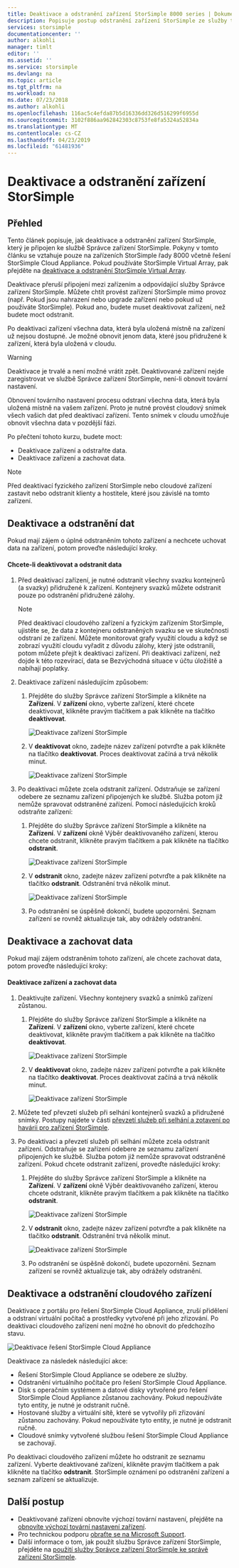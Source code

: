 ```yaml
---
title: Deaktivace a odstranění zařízení StorSimple 8000 series | Dokumentace Microsoftu
description: Popisuje postup odstranění zařízení StorSimple ze služby tak, že nejprve deaktivace a poté odstraní.
services: storsimple
documentationcenter: ''
author: alkohli
manager: timlt
editor: ''
ms.assetid: ''
ms.service: storsimple
ms.devlang: na
ms.topic: article
ms.tgt_pltfrm: na
ms.workload: na
ms.date: 07/23/2018
ms.author: alkohli
ms.openlocfilehash: 116ac5c4efda87b5d16336dd326d516299f6955d
ms.sourcegitcommit: 3102f886aa962842303c8753fe8fa5324a52834a
ms.translationtype: MT
ms.contentlocale: cs-CZ
ms.lasthandoff: 04/23/2019
ms.locfileid: "61481936"
---
```

# <a name="deactivate-and-delete-a-storsimple-device"></a>Deaktivace a odstranění zařízení StorSimple

## <a name="overview"></a>Přehled

Tento článek popisuje, jak deaktivace a odstranění zařízení StorSimple, který je připojen ke službě Správce zařízení StorSimple. Pokyny v tomto článku se vztahuje pouze na zařízeních StorSimple řady 8000 včetně řešení StorSimple Cloud Appliance. Pokud používáte StorSimple Virtual Array, pak přejděte na [deaktivace a odstranění StorSimple Virtual Array](storsimple-virtual-array-deactivate-and-delete-device.md).

Deaktivace přeruší připojení mezi zařízením a odpovídající služby Správce zařízení StorSimple. Můžete chtít provést zařízení StorSimple mimo provoz (např. Pokud jsou nahrazení nebo upgrade zařízení nebo pokud už používáte StorSimple). Pokud ano, budete muset deaktivovat zařízení, než budete moct odstranit.

Po deaktivaci zařízení všechna data, která byla uložená místně na zařízení už nejsou dostupné. Je možné obnovit jenom data, které jsou přidružené k zařízení, která byla uložená v cloudu.

> [!WARNING]
> Deaktivace je trvalé a není možné vrátit zpět. Deaktivované zařízení nejde zaregistrovat ve službě Správce zařízení StorSimple, není-li obnovit tovární nastavení.
>
> Obnovení továrního nastavení procesu odstraní všechna data, která byla uložená místně na vašem zařízení. Proto je nutné provést cloudový snímek všech vašich dat před deaktivací zařízení. Tento snímek v cloudu umožňuje obnovit všechna data v pozdější fázi.

Po přečtení tohoto kurzu, budete moct:

* Deaktivace zařízení a odstraňte data.
* Deaktivace zařízení a zachovat data.

> [!NOTE]
> Před deaktivací fyzického zařízení StorSimple nebo cloudové zařízení zastavit nebo odstranit klienty a hostitele, které jsou závislé na tomto zařízení.


## <a name="deactivate-and-delete-data"></a>Deaktivace a odstranění dat

Pokud mají zájem o úplné odstraněním tohoto zařízení a nechcete uchovat data na zařízení, potom proveďte následující kroky.

#### <a name="to-deactivate-the-device-and-delete-the-data"></a>Chcete-li deaktivovat a odstranit data

1. Před deaktivací zařízení, je nutné odstranit všechny svazku kontejnerů (a svazky) přidružené k zařízení. Kontejnery svazků můžete odstranit pouze po odstranění přidružené zálohy.

    > [!NOTE]
    > Před deaktivací cloudového zařízení a fyzickým zařízením StorSimple, ujistěte se, že data z kontejneru odstraněných svazku se ve skutečnosti odstraní ze zařízení. Můžete monitorovat grafy využití cloudu a když se zobrazí využití cloudu vyřadit z důvodu zálohy, který jste odstranili, potom můžete přejít k deaktivaci zařízení. Při deaktivaci zařízení, než dojde k této rozevírací, data se Bezvýchodná situace v účtu úložiště a nabíhají poplatky.

2. Deaktivace zařízení následujícím způsobem:
   
   1. Přejděte do služby Správce zařízení StorSimple a klikněte na **Zařízení**. V **zařízení** okno, vyberte zařízení, které chcete deaktivovat, klikněte pravým tlačítkem a pak klikněte na tlačítko **deaktivovat**.

        ![Deaktivace zařízení StorSimple](./media/storsimple-8000-deactivate-and-delete-device/deactivate1.png)
   2. V **deaktivovat** okno, zadejte název zařízení potvrďte a pak klikněte na tlačítko **deaktivovat**. Proces deaktivovat začíná a trvá několik minut.

        ![Deaktivace zařízení StorSimple](./media/storsimple-8000-deactivate-and-delete-device/deactivate2.png)

3. Po deaktivaci můžete zcela odstranit zařízení. Odstraňuje se zařízení odebere ze seznamu zařízení připojených ke službě. Služba potom již nemůže spravovat odstraněné zařízení. Pomocí následujících kroků odstraňte zařízení:
   
   1. Přejděte do služby Správce zařízení StorSimple a klikněte na **Zařízení**. V **zařízení** okně Výběr deaktivovaného zařízení, kterou chcete odstranit, klikněte pravým tlačítkem a pak klikněte na tlačítko **odstranit**.

        ![Deaktivace zařízení StorSimple](./media/storsimple-8000-deactivate-and-delete-device/deactivate5.png)
   2. V **odstranit** okno, zadejte název zařízení potvrďte a pak klikněte na tlačítko **odstranit**. Odstranění trvá několik minut.

        ![Deaktivace zařízení StorSimple](./media/storsimple-8000-deactivate-and-delete-device/deactivate6.png)
   3. Po odstranění se úspěšně dokončí, budete upozorněni. Seznam zařízení se rovněž aktualizuje tak, aby odrážely odstranění.

## <a name="deactivate-and-retain-data"></a>Deaktivace a zachovat data

Pokud mají zájem odstraněním tohoto zařízení, ale chcete zachovat data, potom proveďte následující kroky:

#### <a name="to-deactivate-a-device-and-retain-the-data"></a>Deaktivace zařízení a zachovat data
1. Deaktivujte zařízení. Všechny kontejnery svazků a snímků zařízení zůstanou.
   
   1. Přejděte do služby Správce zařízení StorSimple a klikněte na **Zařízení**. V **zařízení** okno, vyberte zařízení, které chcete deaktivovat, klikněte pravým tlačítkem a pak klikněte na tlačítko **deaktivovat**.

         ![Deaktivace zařízení StorSimple](./media/storsimple-8000-deactivate-and-delete-device/deactivate1.png)
   2. V **deaktivovat** okno, zadejte název zařízení potvrďte a pak klikněte na tlačítko **deaktivovat**. Proces deaktivovat začíná a trvá několik minut.

         ![Deaktivace zařízení StorSimple](./media/storsimple-8000-deactivate-and-delete-device/deactivate2.png)
2. Můžete teď převzetí služeb při selhání kontejnerů svazků a přidružené snímky. Postupy najdete v části [převzetí služeb při selhání a zotavení po havárii pro zařízení StorSimple](storsimple-8000-device-failover-disaster-recovery.md).
3. Po deaktivaci a převzetí služeb při selhání můžete zcela odstranit zařízení. Odstraňuje se zařízení odebere ze seznamu zařízení připojených ke službě. Služba potom již nemůže spravovat odstraněné zařízení. Pokud chcete odstranit zařízení, proveďte následující kroky:
   
   1. Přejděte do služby Správce zařízení StorSimple a klikněte na **Zařízení**. V **zařízení** okně Výběr deaktivovaného zařízení, kterou chcete odstranit, klikněte pravým tlačítkem a pak klikněte na tlačítko **odstranit**.

       ![Deaktivace zařízení StorSimple](./media/storsimple-8000-deactivate-and-delete-device/deactivate5.png)
   2. V **odstranit** okno, zadejte název zařízení potvrďte a pak klikněte na tlačítko **odstranit**. Odstranění trvá několik minut.

       ![Deaktivace zařízení StorSimple](./media/storsimple-8000-deactivate-and-delete-device/deactivate6.png)
   3. Po odstranění se úspěšně dokončí, budete upozorněni. Seznam zařízení se rovněž aktualizuje tak, aby odrážely odstranění.

     
## <a name="deactivate-and-delete-a-cloud-appliance"></a>Deaktivace a odstranění cloudového zařízení

Deaktivace z portálu pro řešení StorSimple Cloud Appliance, zruší přidělení a odstraní virtuální počítač a prostředky vytvořené při jeho zřizování. Po deaktivaci cloudového zařízení není možné ho obnovit do předchozího stavu.

![Deaktivace řešení StorSimple Cloud Appliance](./media/storsimple-8000-deactivate-and-delete-device/deactivate7.png)

Deaktivace za následek následující akce:

* Řešení StorSimple Cloud Appliance se odebere ze služby.
* Odstranění virtuálního počítače pro řešení StorSimple Cloud Appliance.
* Disk s operačním systémem a datové disky vytvořené pro řešení StorSimple Cloud Appliance zůstanou zachovány. Pokud nepoužíváte tyto entity, je nutné je odstranit ručně.
* Hostované služby a virtuální sítě, které se vytvořily při zřizování zůstanou zachovány. Pokud nepoužíváte tyto entity, je nutné je odstranit ručně.
* Cloudové snímky vytvořené službou řešení StorSimple Cloud Appliance se zachovají.

Po deaktivaci cloudového zařízení můžete ho odstranit ze seznamu zařízení. Vyberte deaktivované zařízení, klikněte pravým tlačítkem a pak klikněte na tlačítko **odstranit**. StorSimple oznámení po odstranění zařízení a seznam zařízení se aktualizuje.

## <a name="next-steps"></a>Další postup

* Deaktivované zařízení obnovíte výchozí tovární nastavení, přejděte na [obnovíte výchozí tovární nastavení zařízení](storsimple-8000-manage-device-controller.md#reset-the-device-to-factory-default-settings).
* Pro technickou podporu [obraťte se na Microsoft Support](storsimple-8000-contact-microsoft-support.md).
* Další informace o tom, jak použít službu Správce zařízení StorSimple, přejděte na [použití služby Správce zařízení StorSimple ke správě zařízení StorSimple](storsimple-8000-manager-service-administration.md).


